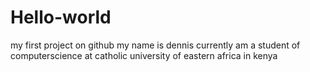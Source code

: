 # Hello-world
my first project on github
my name is dennis 
currently am a student of computerscience
at catholic university of eastern africa in kenya
